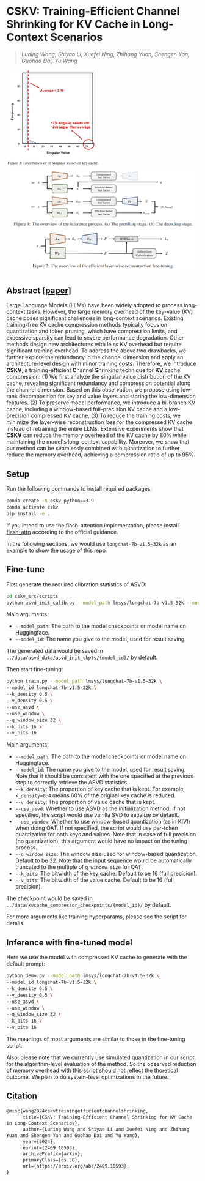 # CSKV: Training-Efficient Channel Shrinking for KV Cache in Long-Context Scenarios
> *Luning Wang, Shiyao Li, Xuefei Ning, Zhihang Yuan, Shengen Yan, Guohao Dai, Yu Wang*

<img src="assets/singular_values.png" alt="singular_values" width="250" /><img src="assets/workflow.png" alt="workflow" width="550" />

## Abstract [[paper]](https://arxiv.org/abs/2409.10593)

Large Language Models (LLMs) have been widely adopted to process long-context tasks.
However, the large memory overhead of the key-value (KV) cache poses significant challenges in long-context scenarios.
Existing training-free KV cache compression methods typically focus on quantization and token pruning, which have compression limits, and excessive sparsity can lead to severe performance degradation.
Other methods design new architectures with le
ss KV overhead but require significant training overhead.
To address the above two drawbacks, we further explore the redundancy in the channel dimension and apply an architecture-level design with minor training costs.
Therefore, we introduce **CSKV**, a training-efficient **C**hannel **S**hrinking technique for **KV** cache compression:
(1) We first analyze the singular value distribution of the KV cache, revealing significant redundancy and compression potential along the channel dimension.
Based on this observation, we propose using low-rank decomposition for key and value layers and storing the low-dimension features.
(2) To preserve model performance, we introduce a bi-branch KV cache, including a window-based full-precision KV cache and a low-precision compressed KV cache.
(3) To reduce the training costs, we minimize the layer-wise reconstruction loss for the compressed KV cache instead of retraining the entire LLMs.
Extensive experiments show that **CSKV** can reduce the memory overhead of the KV cache by 80% while maintaining the model's long-context capability.
Moreover, we show that our method can be seamlessly combined with quantization to further reduce the memory overhead, achieving a compression ratio of up to 95%.



## Setup

Run the following commands to install required packages:
```bash
conda create -n cskv python==3.9
conda activate cskv
pip install -e .
```
If you intend to use the flash-attention implementation, please install [flash_attn](https://github.com/Dao-AILab/flash-attention) according to the official guidance.

In the following sections, we would use `longchat-7b-v1.5-32k` as an example to show the usage of this repo.

## Fine-tune
First generate the required clibration statistics of ASVD: 
```bash
cd cskv_src/scripts
python asvd_init_calib.py --model_path lmsys/longchat-7b-v1.5-32k --model_id longchat-7b-v1.5-32k 
```
Main arguments:
- `--model_path`: The path to the model checkpoints or model name on Huggingface.
- `--model_id`: The name you give to the model, used for result saving.
  
The generated data would be saved in `../data/asvd_data/asvd_init_ckpts/{model_id}/` by default.

Then start fine-tuning:
```bash
python train.py --model_path lmsys/longchat-7b-v1.5-32k \
--model_id longchat-7b-v1.5-32k \
--k_density 0.5 \
--v_density 0.5 \
--use_asvd \
--use_window \
--q_window_size 32 \
--k_bits 16 \
--v_bits 16
```
Main arguments:
- `--model_path`: The path to the model checkpoints or model name on Huggingface.
- `--model_id`: The name you give to the model, used for result saving. Note that it should be consistent with the one specified at the previous step to correctly retrieve the ASVD statistics.
- `--k_density`: The proportion of key cache that is kept. For example, `k_density=0.4` means 60% of the original key cache is reduced.
- `--v_density`: The proportion of value cache that is kept.
- `--use_asvd`: Whether to use ASVD as the initialization method. If not specified, the script would use vanilla SVD to initialize by default.
- `--use_window`: Whether to use window-based quantization (as in KIVI) when doing QAT. If not specified, the script would use per-token quantization for both keys and values. Note that in case of full precision (no quantization), this argument would have no impact on the tuning process.
- `--q_window_size`: The window size used for window-based quantization. Default to be 32. Note that the input sequence would be automatically truncated to the multiple of `q_window_size` for QAT.
- `--k_bits`: The bitwidth of the key cache. Default to be 16 (full precision).
- `--v_bits`: The bitwidth of the value cache. Default to be 16 (full precision).
  
The checkpoint would be saved in `../data/kvcache_compressor_checkpoints/{model_id}/` by default.

For more arguments like training hyperparams, please see the script for details.

## Inference with fine-tuned model
Here we use the model with compressed KV cache to generate with the default prompt:
```bash
python demo.py --model_path lmsys/longchat-7b-v1.5-32k \
--model_id longchat-7b-v1.5-32k \
--k_density 0.5 \
--v_density 0.5 \
--use_asvd \
--use_window \
--q_window_size 32 \
--k_bits 16 \
--v_bits 16
```
The meanings of most arguments are similar to those in the fine-tuning script. 

Also, please note that we currently use simulated quantization in our script, for the algorithm-level evaluation of the method. So the observed reduction of memory overhead with this script should not reflect the thoretical outcome. We plan to do system-level optimizations in the future.

## Citation
```
@misc{wang2024cskvtrainingefficientchannelshrinking,
      title={CSKV: Training-Efficient Channel Shrinking for KV Cache in Long-Context Scenarios}, 
      author={Luning Wang and Shiyao Li and Xuefei Ning and Zhihang Yuan and Shengen Yan and Guohao Dai and Yu Wang},
      year={2024},
      eprint={2409.10593},
      archivePrefix={arXiv},
      primaryClass={cs.LG},
      url={https://arxiv.org/abs/2409.10593}, 
}
```

